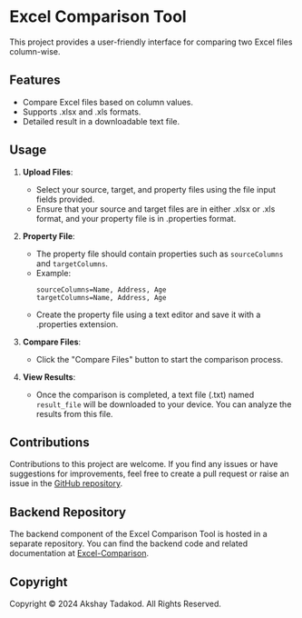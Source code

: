 # Excel Comparison Tool

This project provides a user-friendly interface for comparing two Excel files column-wise.

## Features

- Compare Excel files based on column values.
- Supports .xlsx and .xls formats.
- Detailed result in a downloadable text file.

## Usage

1. **Upload Files**:
   - Select your source, target, and property files using the file input fields provided.
   - Ensure that your source and target files are in either .xlsx or .xls format, and your property file is in .properties format.

2. **Property File**:
   - The property file should contain properties such as `sourceColumns` and `targetColumns`.
   - Example:
     ```properties
     sourceColumns=Name, Address, Age
     targetColumns=Name, Address, Age
     ```
   - Create the property file using a text editor and save it with a .properties extension.

3. **Compare Files**:
   - Click the "Compare Files" button to start the comparison process.

4. **View Results**:
   - Once the comparison is completed, a text file (.txt) named `result_file` will be downloaded to your device. You can analyze the results from this file.

## Contributions

Contributions to this project are welcome. If you find any issues or have suggestions for improvements, feel free to create a pull request or raise an issue in the [GitHub repository](https://github.com/Ak-Nobelwolf/Excel-Comparison).

## Backend Repository

The backend component of the Excel Comparison Tool is hosted in a separate repository. You can find the backend code and related documentation at [Excel-Comparison](https://github.com/Ak-Nobelwolf/Excel-Comparison).

## Copyright

Copyright © 2024 Akshay Tadakod. All Rights Reserved.
